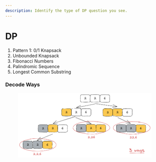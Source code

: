 ```yaml
---
description: Identify the type of DP question you see.
---
```


# DP

1. Pattern 1: 0/1 Knapsack
2. Unbounded Knapsack
3. Fibonacci Numbers
4. Palindromic Sequence
5. Longest Common Substring

### Decode Ways

<figure><img src="../.gitbook/assets/decode-ways-dp.png" alt=""><figcaption></figcaption></figure>

